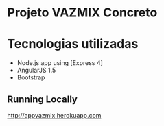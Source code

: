 # Projeto VAZMIX Concreto

# Tecnologias utilizadas
- Node.js app using [Express 4]
- AngularJS 1.5
- Bootstrap

## Running Locally
http://appvazmix.herokuapp.com


